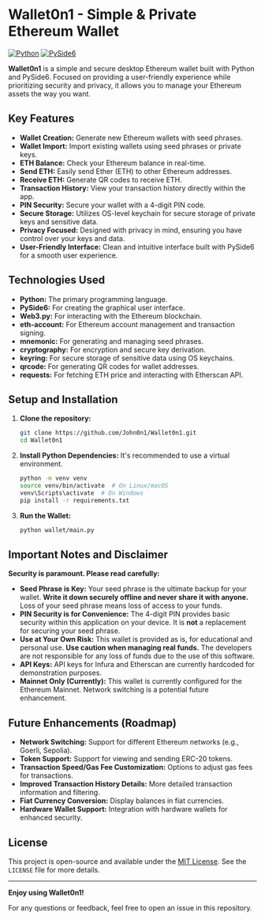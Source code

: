 # Wallet0n1 - Simple & Private Ethereum Wallet

[![Python](https://img.shields.io/badge/Python-3.12+-blue.svg?style=flat-square&logo=python&logoColor=white)](https://www.python.org)
[![PySide6](https://img.shields.io/badge/PySide6-6.x-brightgreen.svg?style=flat-square&logo=qt&logoColor=white)](https://www.pyside.org/)

**Wallet0n1** is a simple and secure desktop Ethereum wallet built with Python and PySide6. Focused on providing a user-friendly experience while prioritizing security and privacy, it allows you to manage your Ethereum assets the way you want.

## Key Features

*   **Wallet Creation:** Generate new Ethereum wallets with seed phrases.
*   **Wallet Import:** Import existing wallets using seed phrases or private keys.
*   **ETH Balance:** Check your Ethereum balance in real-time.
*   **Send ETH:** Easily send Ether (ETH) to other Ethereum addresses.
*   **Receive ETH:** Generate QR codes to receive ETH.
*   **Transaction History:** View your transaction history directly within the app.
*   **PIN Security:** Secure your wallet with a 4-digit PIN code.
*   **Secure Storage:** Utilizes OS-level keychain for secure storage of private keys and sensitive data.
*   **Privacy Focused:**  Designed with privacy in mind, ensuring you have control over your keys and data.
*   **User-Friendly Interface:** Clean and intuitive interface built with PySide6 for a smooth user experience.

## Technologies Used

*   **Python:**  The primary programming language.
*   **PySide6:**  For creating the graphical user interface.
*   **Web3.py:**  For interacting with the Ethereum blockchain.
*   **eth-account:** For Ethereum account management and transaction signing.
*   **mnemonic:** For generating and managing seed phrases.
*   **cryptography:** For encryption and secure key derivation.
*   **keyring:** For secure storage of sensitive data using OS keychains.
*   **qrcode:** For generating QR codes for wallet addresses.
*   **requests:** For fetching ETH price and interacting with Etherscan API.

## Setup and Installation

1.  **Clone the repository:**
    ```bash
    git clone https://github.com/John0n1/Wallet0n1.git
    cd Wallet0n1
    ```

2.  **Install Python Dependencies:**
    It's recommended to use a virtual environment.
    ```bash
    python -m venv venv
    source venv/bin/activate  # On Linux/macOS
    venv\Scripts\activate  # On Windows
    pip install -r requirements.txt
    ```

3.  **Run the Wallet:**
    ```bash
    python wallet/main.py
    ```


## Important Notes and Disclaimer

**Security is paramount. Please read carefully:**

*   **Seed Phrase is Key:** Your seed phrase is the ultimate backup for your wallet. **Write it down securely offline and never share it with anyone.** Loss of your seed phrase means loss of access to your funds.
*   **PIN Security is for Convenience:** The 4-digit PIN provides basic security within this application on your device. It is **not** a replacement for securing your seed phrase.
*   **Use at Your Own Risk:** This wallet is provided as is, for educational and personal use.  **Use caution when managing real funds.** The developers are not responsible for any loss of funds due to the use of this software.
*   **API Keys:**  API keys for Infura and Etherscan are currently hardcoded for demonstration purposes. 
*   **Mainnet Only (Currently):** This wallet is currently configured for the Ethereum Mainnet. Network switching is a potential future enhancement.

## Future Enhancements (Roadmap)

*   **Network Switching:** Support for different Ethereum networks (e.g., Goerli, Sepolia).
*   **Token Support:**  Support for viewing and sending ERC-20 tokens.
*   **Transaction Speed/Gas Fee Customization:**  Options to adjust gas fees for transactions.
*   **Improved Transaction History Details:**  More detailed transaction information and filtering.
*   **Fiat Currency Conversion:** Display balances in fiat currencies.
*   **Hardware Wallet Support:** Integration with hardware wallets for enhanced security.

## License

This project is open-source and available under the [MIT License](LICENSE).  See the `LICENSE` file for more details.

---

**Enjoy using Wallet0n1!**

For any questions or feedback, feel free to open an issue in this repository.
